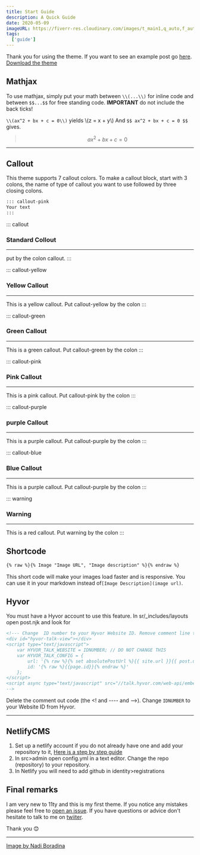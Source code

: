 ```yaml
---
title: Start Guide
description: A Quick Guide
date: 2020-05-09
imageURL: https://fiverr-res.cloudinary.com/images/t_main1,q_auto,f_auto,q_auto,f_auto/gigs/240293276/original/3b2e33363390c51d20fb3b23d811f68db7832956/set-up-facebook-conversions-api-and-pixel-events.jpg
tags:
  ['guide']
---
```


Thank you for using the theme. If you want to see an example post go [here](posts/2021-1-17-installing-hyvor/). [Download the theme](https://github.com/smolcodes/twentytwenyonetheme)

## Mathjax

To use mathjax, simply put your math between `\\(...\\)` for inline code and between `$$...$$` for free standing code. **IMPORTANT** do not include the back ticks!

`\\(ax^2 + bx + c = 0\\)` yields \\(z = x + y\\) And ` $$ ax^2 + bx + c = 0 $$ ` gives. 

>$$ ax^2 + bx + c = 0 $$

_________

## Callout

This theme supports 7 callout colors. To make a callout block, start with 3 colons, the name of type of callout you want to use followed by three closing colons.

```html
::: callout-pink
Your text
:::
```

::: callout
### Standard Collout
_______
put by the colon callout.
:::

::: callout-yellow 
### Yellow Callout
_______
This is a yellow callout. Put callout-yellow by the colon
:::

::: callout-green 
### Green Callout
_______
This is a green callout. Put callout-green by the colon
:::

::: callout-pink 
### Pink Callout
_______
This is a pink callout. Put callout-pink by the colon
:::

::: callout-purple 
### purple Callout
_______
This is a purple callout. Put callout-purple by the colon
:::

::: callout-blue
### Blue Callout
_______
This is a purple callout. Put callout-purple by the colon
:::

::: warning
### Warning
_______
This is a red callout. Put warning by the colon
:::

## Shortcode

```html
{% raw %}{% Image "Image URL", "Image description" %}{% endraw %}
```
This short code will make your images load faster and is responsive. You can use it in your markdown instead of`[Image Description](image url)`. 

## 
## Hyvor

You must have a Hyvor account to use this feature. In sr/_includes/layouts open post.njk and look for

```html
<!--- Change  ID number to your Hyvor Website ID. Remove comment line to use Hyvor
<div id="hyvor-talk-view"></div>
<script type="text/javascript">
    var HYVOR_TALK_WEBSITE = IDNUMBER; // DO NOT CHANGE THIS
    var HYVOR_TALK_CONFIG = {
        url: '{% raw %}{% set absolutePostUrl %}{{ site.url }}{{ post.url | url }}{% endset %}{% endraw %}',
        id: '{% raw %}{{page.id}}{% endraw %}'
    };
</script>
<script async type="text/javascript" src="//talk.hyvor.com/web-api/embed"></script>
-->
```

Delete the comment out code (the <! and ---- and -->). Change `IDNUMBER` to your Website ID from Hyvor.

______

## NetlifyCMS

1. Set up a netlify account if you do not already have one and add your repository to it, [Here is a step by step guide](https://www.netlify.com/blog/2016/09/29/a-step-by-step-guide-deploying-on-netlify/)
2. In src>admin open config.yml in a text editor. Change the repo (repository) to your repository.
3. In Netlify you will need to add github in identity>registrations

## Final remarks

I am very new to 11ty and this is my first theme. If you notice any mistakes please feel free to [open an issue](https://github.com/smolcodes/twentytwenyonetheme/issues).
If you have questions or advice don't hesitate to talk to me on [twiiter](https://twitter.com/smolcodes).

Thank you 😊
____
[Image by Nadi Boradina](https://unsplash.com/photos/gETBUi_oRgQ)

